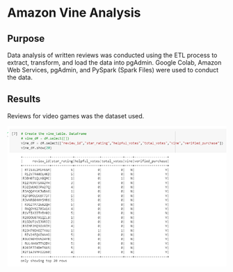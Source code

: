 # Amazon Vine Analysis

## Purpose
Data analysis of written reviews was conducted using the ETL process to extract, transform, and load the data into pgAdmin. Google Colab, Amazon Web Services, pgAdmin, and PySpark (Spark Files) were used to conduct the data.

## Results
Reviews for video games was the dataset used.

![Resources/vine_df](Resources/vine_df.png)
